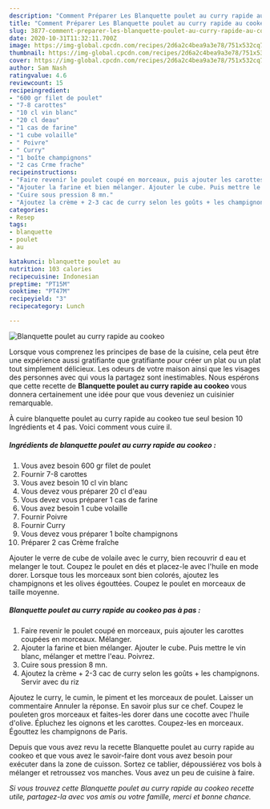 ```yaml
---
description: "Comment Préparer Les Blanquette poulet au curry rapide au cookeo"
title: "Comment Préparer Les Blanquette poulet au curry rapide au cookeo"
slug: 3877-comment-preparer-les-blanquette-poulet-au-curry-rapide-au-cookeo
date: 2020-10-31T11:32:11.700Z
image: https://img-global.cpcdn.com/recipes/2d6a2c4bea9a3e78/751x532cq70/blanquette-poulet-au-curry-rapide-au-cookeo-photo-principale-de-la-recette.jpg
thumbnail: https://img-global.cpcdn.com/recipes/2d6a2c4bea9a3e78/751x532cq70/blanquette-poulet-au-curry-rapide-au-cookeo-photo-principale-de-la-recette.jpg
cover: https://img-global.cpcdn.com/recipes/2d6a2c4bea9a3e78/751x532cq70/blanquette-poulet-au-curry-rapide-au-cookeo-photo-principale-de-la-recette.jpg
author: Sam Nash
ratingvalue: 4.6
reviewcount: 15
recipeingredient:
- "600 gr filet de poulet"
- "7-8 carottes"
- "10 cl vin blanc"
- "20 cl deau"
- "1 cas de farine"
- "1 cube volaille"
- " Poivre"
- " Curry"
- "1 boîte champignons"
- "2 cas Crme frache"
recipeinstructions:
- "Faire revenir le poulet coupé en morceaux, puis ajouter les carottes coupées en morceaux. Mélanger."
- "Ajouter la farine et bien mélanger. Ajouter le cube. Puis mettre le vin blanc, mélanger et mettre l&#39;eau. Poivrez."
- "Cuire sous pression 8 mn."
- "Ajoutez la crème + 2-3 cac de curry selon les goûts + les champignons. Servir avec du riz"
categories:
- Resep
tags:
- blanquette
- poulet
- au

katakunci: blanquette poulet au 
nutrition: 103 calories
recipecuisine: Indonesian
preptime: "PT15M"
cooktime: "PT47M"
recipeyield: "3"
recipecategory: Lunch

---
```



![Blanquette poulet au curry rapide au cookeo](https://img-global.cpcdn.com/recipes/2d6a2c4bea9a3e78/751x532cq70/blanquette-poulet-au-curry-rapide-au-cookeo-photo-principale-de-la-recette.jpg)

Lorsque vous comprenez les principes de base de la cuisine, cela peut être une expérience aussi gratifiante que gratifiante pour créer un plat ou un plat tout simplement délicieux. Les odeurs de votre maison ainsi que les visages des personnes avec qui vous la partagez sont inestimables. Nous espérons que cette recette de <strong> Blanquette poulet au curry rapide au cookeo </strong> vous donnera certainement une idée pour que vous deveniez un cuisinier remarquable.

<!--inarticleads1-->

À cuire blanquette poulet au curry rapide au cookeo tue seul besion 10 Ingrédients et 4 pas. Voici comment vous cuire il.

##### Ingrédients de blanquette poulet au curry rapide au cookeo :

1. Vous avez besoin 600 gr filet de poulet
1. Fournir 7-8 carottes
1. Vous avez besoin 10 cl vin blanc
1. Vous devez vous préparer 20 cl d&#39;eau
1. Vous devez vous préparer 1 cas de farine
1. Vous avez besoin 1 cube volaille
1. Fournir  Poivre
1. Fournir  Curry
1. Vous devez vous préparer 1 boîte champignons
1. Préparer 2 cas Crème fraîche


Ajouter le verre de cube de volaile avec le curry, bien recouvrir d eau et melanger le tout. Coupez le poulet en dés et placez-le avec l&#39;huile en mode dorer. Lorsque tous les morceaux sont bien colorés, ajoutez les champignons et les olives égouttées. Coupez le poulet en morceaux de taille moyenne. 

<!--inarticleads2-->

##### Blanquette poulet au curry rapide au cookeo pas à pas :

1. Faire revenir le poulet coupé en morceaux, puis ajouter les carottes coupées en morceaux. Mélanger.
1. Ajouter la farine et bien mélanger. Ajouter le cube. Puis mettre le vin blanc, mélanger et mettre l&#39;eau. Poivrez.
1. Cuire sous pression 8 mn.
1. Ajoutez la crème + 2-3 cac de curry selon les goûts + les champignons. Servir avec du riz


Ajoutez le curry, le cumin, le piment et les morceaux de poulet. Laisser un commentaire Annuler la réponse. En savoir plus sur ce chef. Coupez le pouleten gros morceaux et faites-les dorer dans une cocotte avec l&#39;huile d&#39;olive. Épluchez les oignons et les carottes. Coupez-les en morceaux. Égouttez les champignons de Paris. 

<!--inarticleads1-->

<p>
Depuis que vous avez revu la recette Blanquette poulet au curry rapide au cookeo et que vous avez le savoir-faire dont vous avez besoin pour exécuter dans la zone de cuisson. Sortez ce tablier, dépoussiérez vos bols à mélanger et retroussez vos manches. Vous avez un peu de cuisine à faire.
</p>

<p>
<i>Si vous trouvez cette Blanquette poulet au curry rapide au cookeo recette utile, partagez-la avec vos amis ou votre famille, merci et bonne chance.</i>
</p>
